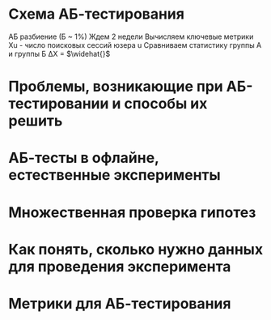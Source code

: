 # Схема AБ-тестирования
АБ разбиение (Б ~ 1%)
Ждем 2 недели
Вычисляем ключевые метрики
Xu - число поисковых сессий юзера u
Сравниваем статистику группы А и группы Б
ΔX = 
$\widehat{}$
# Проблемы, возникающие при АБ-тестировании и способы их решить

# АБ-тесты в офлайне, естественные эксперименты

# Множественная проверка гипотез

# Как понять, сколько нужно данных для проведения эксперимента

# Метрики для АБ-тестирования
